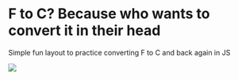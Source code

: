 # F to C? Because who wants to convert it in their head

Simple fun layout to practice converting F to C and back again in JS

![](https://github.com/lisabroadhead/WebFun-Coding-Dojo/blob/main/1dzh.jpeg) 
